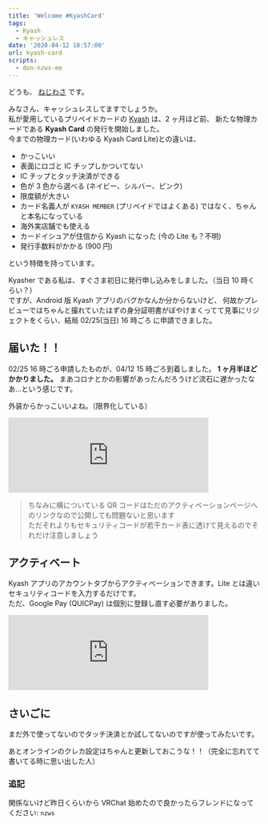 ```yaml
---
title: 'Welcome #KyashCard'
tags:
  - Kyash
  - キャッシュレス
date: '2020-04-12 18:57:00'
url: kyash-card
scripts:
  - don-nzws-me
---
```


どうも、 [ねじわさ](https://nzws.me) です。

みなさん、キャッシュレスしてますでしょうか。  
私が愛用しているプリペイドカードの [Kyash](https://kyash.co) は、2 ヶ月ほど前、
新たな物理カードである **Kyash Card** の発行を開始しました。  
今までの物理カード(いわゆる Kyash Card Lite)との違いは、

- かっこいい
- 表面にロゴと IC チップしかついてない
- IC チップとタッチ決済ができる
- 色が 3 色から選べる (ネイビー、シルバー、ピンク)
- 限度額が大きい
- カード名義人が `KYASH MEMBER` (プリペイドではよくある) ではなく、ちゃんと本名になっている
- 海外実店舗でも使える
- カードイシュアが住信から Kyash になった (今の Lite も？不明)
- 発行手数料がかかる (900 円)

という特徴を持っています。

Kyasher である私は、すぐさま初日に発行申し込みをしました。（当日 10 時くらい？）  
ですが、Android 版 Kyash アプリのバグかなんか分からないけど、
何故かプレビューではちゃんと撮れていたはずの身分証明書がぼやけまくってて見事にリジェクトをくらい、結局 02/25(当日) 16 時ごろ に申請できました。

## 届いた！！

02/25 16 時ごろ申請したものが、04/12 15 時ごろ到着しました。
**1 ヶ月半ほどかかりました。** まあコロナとかの影響があったんだろうけど流石に遅かったなあ...という感じです。

外装からかっこいいよね。（限界化している）

<iframe src="https://don.nzws.me/@nzws/103984927428014193/embed" class="mastodon-embed" style="max-width: 100%; border: 0" width="400" allowfullscreen="allowfullscreen"></iframe>

> ちなみに横についている QR コードはただのアクティベーションページへのリンクなので公開しても問題ないと思います  
> ただそれよりもセキュリティコードが若干カード表に透けて見えるのでそれだけ注意しましょう

## アクティベート

Kyash アプリのアカウントタブからアクティベーションできます。Lite とは違いセキュリティコードを入力するだけです。  
ただ、Google Pay (QUICPay) は個別に登録し直す必要がありました。

<iframe src="https://don.nzws.me/@nzws/103985000880499768/embed" class="mastodon-embed" style="max-width: 100%; border: 0" width="400" allowfullscreen="allowfullscreen"></iframe>

## さいごに

まだ外で使ってないのでタッチ決済とか試してないのですが使ってみたいです。

あとオンラインのクレカ設定はちゃんと更新しておこうな！！（完全に忘れてて書いてる時に思い出した人）

### 追記

関係ないけど昨日くらいから VRChat 始めたので良かったらフレンドになってください: `nzws`
